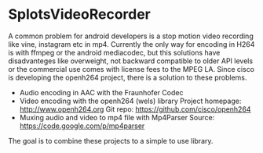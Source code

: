 SplotsVideoRecorder
===================
A common problem for android developers is a stop motion video recording like vine, instagram etc in mp4.
Currently the only way for encoding in H264 is with ffmpeg or the android mediacodec, but this solutions
have disadvanteges like overweight, not backward compatible to older API levels or the commercial use comes 
with license fees to the MPEG LA. Since cisco is developing the openh264 project, there is a solution to
these problems. 

- Audio encoding in AAC with the Fraunhofer Codec
- Video encoding with the openh264 (wels) library
  Project homepage: http://www.openh264.org
  Git repo: https://github.com/cisco/openh264
- Muxing audio and video to mp4 file with Mp4Parser
  Source: https://code.google.com/p/mp4parser
  
The goal is to combine these projects to a simple to use library.
